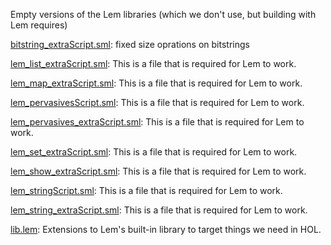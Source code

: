 Empty versions of the Lem libraries (which we don't use, but building
with Lem requires)

[bitstring_extraScript.sml](bitstring_extraScript.sml):
fixed size oprations on bitstrings

[lem_list_extraScript.sml](lem_list_extraScript.sml):
This is a file that is required for Lem to work.

[lem_map_extraScript.sml](lem_map_extraScript.sml):
This is a file that is required for Lem to work.

[lem_pervasivesScript.sml](lem_pervasivesScript.sml):
This is a file that is required for Lem to work.

[lem_pervasives_extraScript.sml](lem_pervasives_extraScript.sml):
This is a file that is required for Lem to work.

[lem_set_extraScript.sml](lem_set_extraScript.sml):
This is a file that is required for Lem to work.

[lem_show_extraScript.sml](lem_show_extraScript.sml):
This is a file that is required for Lem to work.

[lem_stringScript.sml](lem_stringScript.sml):
This is a file that is required for Lem to work.

[lem_string_extraScript.sml](lem_string_extraScript.sml):
This is a file that is required for Lem to work.

[lib.lem](lib.lem):
Extensions to Lem's built-in library to target things we need in HOL.
